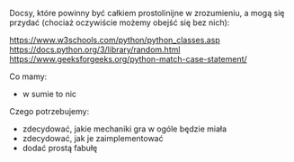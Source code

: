 Docsy, które powinny być całkiem prostolinijne w zrozumieniu, a mogą się przydać (chociaż oczywiście możemy obejść się bez nich):

https://www.w3schools.com/python/python_classes.asp
https://docs.python.org/3/library/random.html
https://www.geeksforgeeks.org/python-match-case-statement/


Co mamy:
- w sumie to nic


Czego potrzebujemy:
- zdecydować, jakie mechaniki gra w ogóle będzie miała
- zdecydować, jak je zaimplementować
- dodać prostą fabułę
